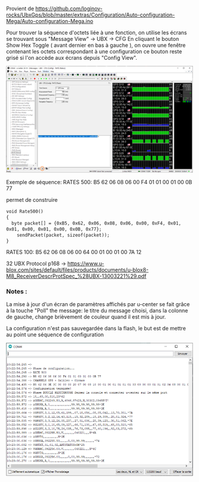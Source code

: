 Provient de https://github.com/loginov-rocks/UbxGps/blob/master/extras/Configuration/Auto-configuration-Mega/Auto-configuration-Mega.ino

  
Pour trouver la séquence d'octets liée à une fonction, on utilise les écrans se trouvant sous "Message View" -> UBX -> CFG 
En cliquant le bouton Show Hex Toggle ( avant dernier en bas à gauche ), on ouvre une fenêtre contenant les octets correspondant à une configuration
ce bouton reste grisé si l'on accède aux écrans depuis "Config View".

<img width = "600" src="Capture.PNG" />

Exemple de séquence:
RATES 500: B5 62 06 08 06 00 F4 01 01 00 01 00 0B 77 

permet de construire 
```
void Rate500()
{     
  byte packet[] = {0xB5, 0x62, 0x06, 0x08, 0x06, 0x00, 0xF4, 0x01, 0x01, 0x00, 0x01, 0x00, 0x0B, 0x77};
    sendPacket(packet, sizeof(packet));
}
```

RATES 100: B5 62 06 08 06 00 64 00 01 00 01 00 7A 12 
 
32 UBX Protocol p168 ->  https://www.u-blox.com/sites/default/files/products/documents/u-blox8-M8_ReceiverDescrProtSpec_%28UBX-13003221%29.pdf
 
### Notes : 
La mise à jour d'un écran de paramètres affichés par u-center se fait grâce à la touche "Poll" the message: 
le titre du message choisi, dans la colonne de gauche, change brièvement de couleur quand il est mis à jour. 

La configuration n'est pas sauvegardée dans la flash, le but est de mettre au point une séquence de configuration

<img width = "600" src="Capture1.PNG" />

